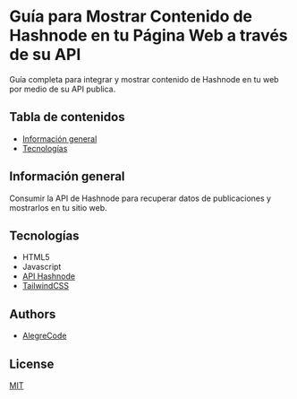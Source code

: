# Guía para Mostrar Contenido de Hashnode en tu Página Web a través de su API
Guía completa para integrar y mostrar contenido de Hashnode en tu web por medio de su API publica.

## Tabla de contenidos

* [Información general](#información-general)
* [Tecnologías](#tecnologías)


## Información general

Consumir la API de Hashnode para recuperar datos de publicaciones y mostrarlos en tu sitio web.

## Tecnologías

* HTML5
* Javascript
* [API Hashnode](https://gql.hashnode.com/)
* [TailwindCSS](https://tailwindcss.com/)

## Authors

- [AlegreCode](https://github.com/AlegreCode)


## License

[MIT](https://choosealicense.com/licenses/mit/)
